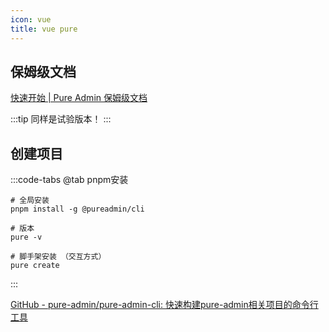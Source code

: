 ```yaml
---
icon: vue
title: vue pure
---
```


## 保姆级文档

[快速开始 | Pure Admin 保姆级文档](https://yiming_chang.gitee.io/pure-admin-doc/pages/start)

:::tip
同样是试验版本！
:::

## 创建项目

:::code-tabs
@tab pnpm安装

```shell
# 全局安装
pnpm install -g @pureadmin/cli

# 版本
pure -v

# 脚手架安装 （交互方式）
pure create

```

:::

[GitHub - pure-admin/pure-admin-cli: 快速构建pure-admin相关项目的命令行工具](https://github.com/pure-admin/pure-admin-cli#pureadmincli)
